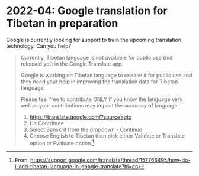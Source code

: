 # 2022-04: Google translation for Tibetan in preparation 

Google is currently looking for support to train the upcoming translation technology. Can you help?

> Currently, Tibetan language is not available for public use (not released yet)  in the Google Translate app.
> 
> Google is working on Tibetan language to release it for public use and they need your help in improving the translation data for Tibetan language. 
> 
> Please feel free to contribute ONLY if you know the language very well as your contributions may impact the accuracy of language.
> 
> 1. https://translate.google.com/?source=gtx 
> 2. Hit Contribute
> 3. Select Sanskrit from the dropdown - Continue
> 4. Choose English to Tibetan then pick either Validate or Translate option or Evaluate option.[^1]


[^1]: From: <https://support.google.com/translate/thread/157766495/how-do-i-add-tibetan-language-in-google-translate?hl=en>